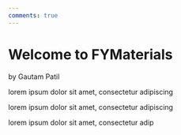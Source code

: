 ```yaml
---
comments: true
---
```


# Welcome to FYMaterials

by Gautam Patil


lorem ipsum dolor sit amet, consectetur adipiscing

lorem ipsum dolor sit amet, consectetur adipiscing

lorem ipsum dolor sit amet, consectetur adip